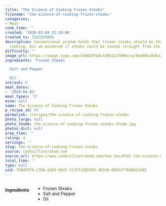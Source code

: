 ```yaml
---
title: "The Science of Cooking Frozen Steaks"
filename: "the-science-of-cooking-frozen-steaks"
categories:
- Meat
cook_time: ''
created: '2020-03-04 22:10:06'
created_ts: 1583359806
description: Conventional wisdom holds that frozen steaks should be thawed before
  cooking, but we wondered if steaks could be cooked straight from the freezer.
difficulty: ''
image_url: https://image.zype.com/5b0820fbdc4390132f0001ca/5b400b104b32992a31061223/custom_thumbnail/240.jpeg?1532618163
ingredients: 'Frozen Steaks

  Salt and Pepper

  Oil'
intrash: 0
meal_dates:
- '2020-04-03'
meal_types: '3'
mine: null
name: The Science of Cooking Frozen Steaks
p_recipe_id: 45
permalink: /recipes/the-science-of-cooking-frozen-steaks
photo_large: null
photo_thumb: the-science-of-cooking-frozen-steaks-thumb.jpg
photos_dict: null
prep_time: ''
rating: 4
servings: ''
slug: the-science-of-cooking-frozen-steaks
source: cooksillustrated.com
source_url: https://www.cooksillustrated.com/how_tos/8741-the-science-of-cooking-frozen-steaks?t=1583359622
total_time: ''
type: null
uid: 75B4FD78-C78A-4289-9E47-CC2FF12B53D3-40248-0002477EA0853A95
---
```

<div class="large-8 medium-7 columns" id="writeup">	</div><!-- #writeup -->
</div><!-- #row-one -->
<div class="row" id="row-two">	<div class="medium-4 small-5 columns" id="ingredients"><h4>Ingredients</h4><div class="box box-ingredients content"><ul>
<li>Frozen Steaks</li>
<li>Salt and Pepper</li>
<li>Oil</li>
</ul>
</div>	</div>	<div class="medium-6 small-7 columns" id="directions">	</div>